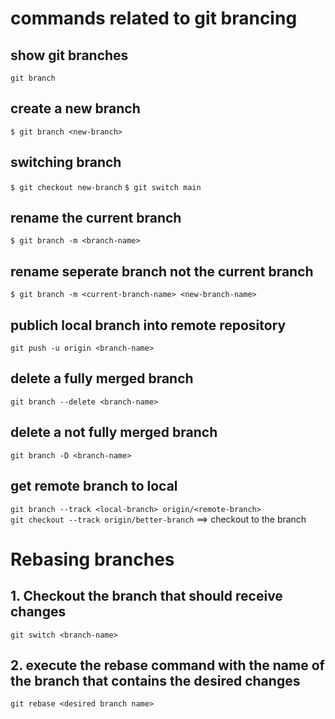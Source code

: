 # commands related to git brancing


## show git branches
`git branch`

## create a new branch
`$ git branch <new-branch>`

## switching branch
`$ git checkout new-branch`
`$ git switch main`

## rename the current branch
`$ git branch -m <branch-name>`

## rename seperate branch not the current branch
`$ git branch -m <current-branch-name> <new-branch-name>`

## publich local branch into remote repository
`git push -u origin <branch-name>`

## delete a fully merged branch
`git branch --delete <branch-name>`

## delete a not fully merged branch
`git branch -D <branch-name>`

## get remote branch to local
`git branch --track <local-branch> origin/<remote-branch>` <br />
`git checkout --track origin/better-branch` ==> checkout to the branch   

# Rebasing branches
## 1. Checkout the branch that should receive changes
`git switch <branch-name>`
## 2. execute the rebase command with the name of the branch that contains the desired changes
`git rebase <desired branch name>`